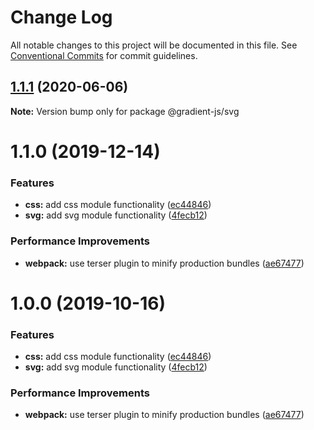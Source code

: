 # Change Log

All notable changes to this project will be documented in this file.
See [Conventional Commits](https://conventionalcommits.org) for commit guidelines.

## [1.1.1](https://github.com/afternoon2/gradient-js/compare/@gradient-js/svg@1.1.0...@gradient-js/svg@1.1.1) (2020-06-06)

**Note:** Version bump only for package @gradient-js/svg





# 1.1.0 (2019-12-14)


### Features

* **css:** add css module functionality ([ec44846](https://github.com/afternoon2/gradient-js/commit/ec44846d967299120ad36a05dfeb3378db44fc6f))
* **svg:** add svg module functionality ([4fecb12](https://github.com/afternoon2/gradient-js/commit/4fecb12f2ad95b59c67aa5290840237397fcfff1))


### Performance Improvements

* **webpack:** use terser plugin to minify production bundles ([ae67477](https://github.com/afternoon2/gradient-js/commit/ae6747754bfda9ab4c4e0a5f8e6c991de672a5ec))





# 1.0.0 (2019-10-16)


### Features

* **css:** add css module functionality ([ec44846](https://github.com/afternoon2/gradient-js/commit/ec44846d967299120ad36a05dfeb3378db44fc6f))
* **svg:** add svg module functionality ([4fecb12](https://github.com/afternoon2/gradient-js/commit/4fecb12f2ad95b59c67aa5290840237397fcfff1))


### Performance Improvements

* **webpack:** use terser plugin to minify production bundles ([ae67477](https://github.com/afternoon2/gradient-js/commit/ae6747754bfda9ab4c4e0a5f8e6c991de672a5ec))
